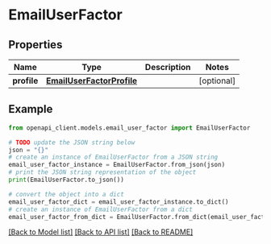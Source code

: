 # EmailUserFactor


## Properties

Name | Type | Description | Notes
------------ | ------------- | ------------- | -------------
**profile** | [**EmailUserFactorProfile**](EmailUserFactorProfile.md) |  | [optional] 

## Example

```python
from openapi_client.models.email_user_factor import EmailUserFactor

# TODO update the JSON string below
json = "{}"
# create an instance of EmailUserFactor from a JSON string
email_user_factor_instance = EmailUserFactor.from_json(json)
# print the JSON string representation of the object
print(EmailUserFactor.to_json())

# convert the object into a dict
email_user_factor_dict = email_user_factor_instance.to_dict()
# create an instance of EmailUserFactor from a dict
email_user_factor_from_dict = EmailUserFactor.from_dict(email_user_factor_dict)
```
[[Back to Model list]](../README.md#documentation-for-models) [[Back to API list]](../README.md#documentation-for-api-endpoints) [[Back to README]](../README.md)


